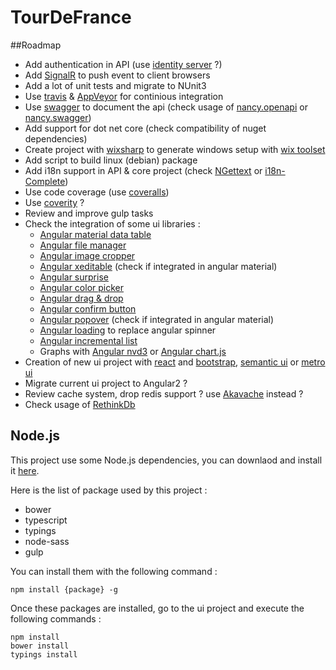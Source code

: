 # TourDeFrance

##Roadmap

* Add authentication in API (use [identity server](https://identityserver.io/) ?)
* Add [SignalR](https://github.com/SignalR/SignalR) to push event to client browsers
* Add a lot of unit tests and migrate to NUnit3
* Use [travis](https://travis-ci.org/) & [AppVeyor](https://www.appveyor.com/) for continious integration
* Use [swagger](http://swagger.io/swagger-ui/) to document the api (check usage of [nancy.openapi](https://github.com/thesheps/nancy.openapi) or [nancy.swagger](https://github.com/yahehe/Nancy.Swagger))
* Add support for dot net core (check compatibility of nuget dependencies)
* Create project with [wixsharp](https://wixsharp.codeplex.com/) to generate windows setup with [wix toolset](http://wixtoolset.org/)
* Add script to build linux (debian) package
* Add i18n support in API & core project (check [NGettext](https://github.com/neris/NGettext) or [i18n-Complete](https://github.com/dotnetwise/i18N-Complete))
* Use code coverage (use [coveralls](https://coveralls.io/))
* Use [coverity](https://scan.coverity.com) ?
* Review and improve gulp tasks
* Check the integration of some ui libraries :
	+ [Angular material data table](https://github.com/daniel-nagy/md-data-table)
	+ [Angular file manager](https://github.com/joni2back/angular-filemanager)
	+ [Angular image cropper](https://github.com/bcabanes/angular-image-cropper)
	+ [Angular xeditable](https://vitalets.github.io/angular-xeditable/) (check if integrated in angular material)
	+ [Angular surprise](https://github.com/rafaelcamargo/ng-surprise)
	+ [Angular color picker](https://github.com/brianpkelley/md-color-picker)
	+ [Angular drag & drop](https://github.com/kshutkin/drag_n_drop)
	+ [Angular confirm button](https://github.com/MrBoolean/ng-confirm)
	+ [Angular popover](http://verical.github.io/#/ngDropover) (check if integrated in angular material)
	+ [Angular loading](http://bsalex.github.io/angular-loading-overlay/_site/) to replace angular spinner
	+ [Angular incremental list](https://github.com/tfoxy/angular-incremental-list)
	+ Graphs with [Angular nvd3](http://krispo.github.io/angular-nvd3/#/) or [Angular chart.js](http://jtblin.github.io/angular-chart.js/)
* Creation of new ui project with [react](https://facebook.github.io/react/) and [bootstrap](http://getbootstrap.com/), [semantic ui](http://semantic-ui.com/) or [metro ui](https://metroui.org.ua/)
* Migrate current ui project to Angular2 ?
* Review cache system, drop redis support ? use [Akavache](https://github.com/akavache/Akavache) instead ?
* Check usage of [RethinkDb](https://www.rethinkdb.com/)
	
## Node.js

This project use some Node.js dependencies, you can downlaod and install it [here](https://nodejs.org/en/download/).

Here is the list of package used by this project :

* bower
* typescript
* typings
* node-sass
* gulp

You can install them with the following command : 

```
npm install {package} -g
```

Once these packages are installed, go to the ui project and execute the following commands :

```
npm install
bower install
typings install
```